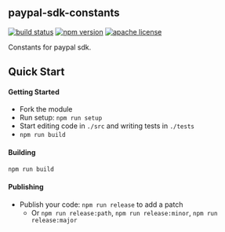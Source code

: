 paypal-sdk-constants
--------------------

[![build status][build-badge]][build]
[![npm version][version-badge]][package]
[![apache license][license-badge]][license]

[build-badge]: https://img.shields.io/github/workflow/status/paypal/paypal-sdk-constants/build?logo=github&style=flat-square
[build]: https://github.com/paypal/paypal-sdk-constants/actions?query=workflow%3Abuild
[version-badge]: https://img.shields.io/npm/v/@paypal/sdk-constants.svg?style=flat-square
[package]: https://www.npmjs.com/package/@paypal/sdk-constants
[license-badge]: https://img.shields.io/npm/l/@paypal/sdk-constants.svg?style=flat-square
[license]: https://github.com/paypal/paypal-sdk-constants/blob/master/LICENSE

Constants for paypal sdk.

Quick Start
-----------

#### Getting Started

- Fork the module
- Run setup: `npm run setup`
- Start editing code in `./src` and writing tests in `./tests`
- `npm run build`

#### Building

```bash
npm run build
```

#### Publishing

- Publish your code: `npm run release` to add a patch
  - Or `npm run release:path`, `npm run release:minor`, `npm run release:major`
